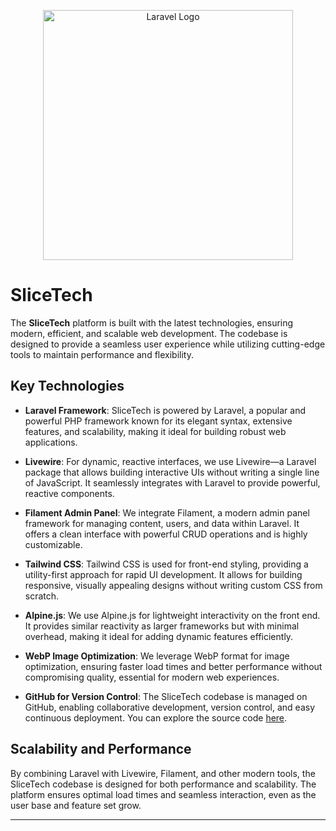 <p align="center"><a href="https://slicetech.org" target="_blank"><img src="https://github.com/mannanshihab/slicetech.org/blob/main/public/asset/images/SliceTechLogo.png" width="400" alt="Laravel Logo"></a></p>


# SliceTech

The **SliceTech** platform is built with the latest technologies, ensuring modern, efficient, and scalable web development. The codebase is designed to provide a seamless user experience while utilizing cutting-edge tools to maintain performance and flexibility.

## Key Technologies

- **Laravel Framework**: SliceTech is powered by Laravel, a popular and powerful PHP framework known for its elegant syntax, extensive features, and scalability, making it ideal for building robust web applications.

- **Livewire**: For dynamic, reactive interfaces, we use Livewire—a Laravel package that allows building interactive UIs without writing a single line of JavaScript. It seamlessly integrates with Laravel to provide powerful, reactive components.

- **Filament Admin Panel**: We integrate Filament, a modern admin panel framework for managing content, users, and data within Laravel. It offers a clean interface with powerful CRUD operations and is highly customizable.

- **Tailwind CSS**: Tailwind CSS is used for front-end styling, providing a utility-first approach for rapid UI development. It allows for building responsive, visually appealing designs without writing custom CSS from scratch.

- **Alpine.js**: We use Alpine.js for lightweight interactivity on the front end. It provides similar reactivity as larger frameworks but with minimal overhead, making it ideal for adding dynamic features efficiently.

- **WebP Image Optimization**: We leverage WebP format for image optimization, ensuring faster load times and better performance without compromising quality, essential for modern web experiences.

- **GitHub for Version Control**: The SliceTech codebase is managed on GitHub, enabling collaborative development, version control, and easy continuous deployment. You can explore the source code [here](https://github.com/mannanshihab/slicetech.org).

## Scalability and Performance

By combining Laravel with Livewire, Filament, and other modern tools, the SliceTech codebase is designed for both performance and scalability. The platform ensures optimal load times and seamless interaction, even as the user base and feature set grow.

---


